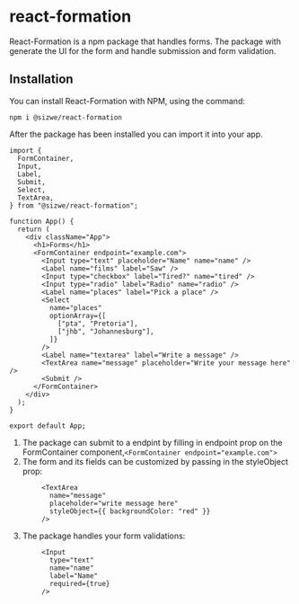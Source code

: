 # react-formation

React-Formation is a npm package that handles forms. The package with generate the UI for the form and handle submission and form validation.

## Installation

You can install React-Formation with NPM, using the command:

```npm i @sizwe/react-formation```

After the package has been installed you can import it into your app.
```
import {
  FormContainer,
  Input,
  Label,
  Submit,
  Select,
  TextArea,
} from "@sizwe/react-formation";

function App() {
  return (
    <div className="App">
      <h1>Forms</h1>
      <FormContainer endpoint="example.com">
        <Input type="text" placeholder="Name" name="name" />
        <Label name="films" label="Saw" />
        <Input type="checkbox" label="Tired?" name="tired" />
        <Input type="radio" label="Radio" name="radio" />
        <Label name="places" label="Pick a place" />
        <Select
          name="places"
          optionArray={[
            ["pta", "Pretoria"],
            ["jhb", "Johannesburg"],
          ]}
        />
        <Label name="textarea" label="Write a message" />
        <TextArea name="message" placeholder="Write your message here" />
        <Submit />
      </FormContainer>
    </div>
  );
}

export default App;

```
1. The package can submit to a endpint by filling in endpoint prop on the FormContainer component,`<FormContainer endpoint="example.com">`
2. The form and its fields can be customized by passing in the styleObject prop: 
```
        <TextArea
          name="message"
          placeholder="write message here"
          styleObject={{ backgroundColor: "red" }}
        />
```
3. The package handles your form validations:
```
        <Input
          type="text"
          name="name"
          label="Name"
          required={true}
        />
```


